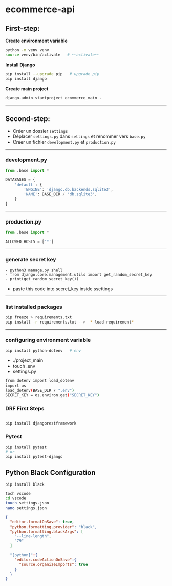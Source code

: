 # ecommerce-api

## First-step:

**Create environment variable**

```bash
python -m venv venv
source venv/bin/activate   # ~~activate~~
```

**Install Django**

```bash
pip install --upgrade pip   # upgrade pip
pip install django
```

**Create main project**

```bash
django-admin startproject ecommerce_main .
```

---

## Second-step:

- Créer un dossier `settings`
- Déplacer `settings.py` dans `settings` et renommer vers `base.py`
- Créer un fichier `development.py` et `production.py`

---

### development.py

```python
from .base import *

DATABASES = {
    'default': {
        'ENGINE': 'django.db.backends.sqlite3',
        'NAME': BASE_DIR / 'db.sqlite3',
    }
}
```

---

### production.py

```python
from .base import *

ALLOWED_HOSTS = ['*']
```

---

### generate secret key

```
- python3 manage.py shell
- from django.core.management.utils import get_random_secret_key
- print(get_random_secret_key())
```

- paste this code into secret_key inside ssettings

---

### list installed packages

```bash
pip freeze > requirements.txt
pip install -r requirements.txt -->  * load requirement*
```

---

### configuring environment variable

```bash
pip install python-dotenv   # env

```

- ./project_main
- touch .env
- settings.py

```bash
from dotenv import load_dotenv
import os
load_dotenv(BASE_DIR / ".env")
SECRET_KEY = os.environ.get("SECRET_KEY")

```

### DRF First Steps

```bash

pip install djangorestframework
```

### Pytest

```bash
pip install pytest
# or
pip install pytest-django

```

## Python Black Configuration

```bash
pip install black

toch vscode
cd vscode
touch settings.json
nano settings.json
```

```json
{
  "editor.formatOnSave": true,
  "python.formatting.provider": "black",
  "python.formatting.blackArgs": [
    "--line-length",
    "79"
  ]

  "[python]":{
    "editor.codeActionOnSave":{
      "source.organizeImports": true
    }
  }
}

```

